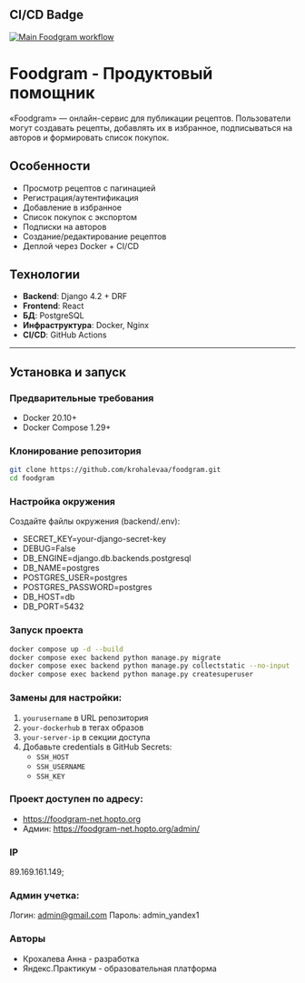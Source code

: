 ## CI/CD Badge 
[![Main Foodgram workflow](https://github.com/Krohalevaa/foodgram/actions/workflows/main.yml/badge.svg)](https://github.com/Krohalevaa/foodgram/actions/workflows/main.yml)

# Foodgram - Продуктовый помощник

«Foodgram» — онлайн-сервис для публикации рецептов. Пользователи могут создавать рецепты, добавлять их в избранное, подписываться на авторов и формировать список покупок.

## Особенности
- Просмотр рецептов с пагинацией
- Регистрация/аутентификация
- Добавление в избранное
- Список покупок с экспортом
- Подписки на авторов
- Создание/редактирование рецептов
- Деплой через Docker + CI/CD

## Технологии
- **Backend**: Django 4.2 + DRF
- **Frontend**: React
- **БД**: PostgreSQL
- **Инфраструктура**: Docker, Nginx
- **CI/CD**: GitHub Actions

---

## Установка и запуск

### Предварительные требования
- Docker 20.10+
- Docker Compose 1.29+

### Клонирование репозитория
```bash
git clone https://github.com/krohalevaa/foodgram.git
cd foodgram
```

### Настройка окружения
Создайте файлы окружения (backend/.env):
- SECRET_KEY=your-django-secret-key
- DEBUG=False
- DB_ENGINE=django.db.backends.postgresql
- DB_NAME=postgres
- POSTGRES_USER=postgres
- POSTGRES_PASSWORD=postgres
- DB_HOST=db
- DB_PORT=5432

### Запуск проекта
```bash
docker compose up -d --build
docker compose exec backend python manage.py migrate
docker compose exec backend python manage.py collectstatic --no-input
docker compose exec backend python manage.py createsuperuser
```

### Замены для настройки:
1. `yourusername` в URL репозитория
2. `your-dockerhub` в тегах образов
3. `your-server-ip` в секции доступа
4. Добавьте credentials в GitHub Secrets:
   - `SSH_HOST`
   - `SSH_USERNAME`
   - `SSH_KEY`

### Проект доступен по адресу:
- https://foodgram-net.hopto.org
- Админ: https://foodgram-net.hopto.org/admin/

### IP 
89.169.161.149;

### Админ учетка:
Логин: admin@gmail.com
Пароль: admin_yandex1

### Авторы

- Крохалева Анна - разработка
- Яндекс.Практикум - образовательная платформа
